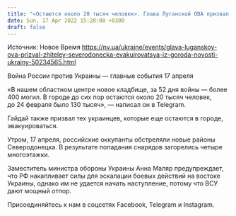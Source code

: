 ```yaml
---
title: "«Остаются около 20 тысяч человек». Глава Луганской ОВА призвал жителей Северодонецка эвакуироваться из города"
date: Sun, 17 Apr 2022 15:28:00 +0300
draft: false
---
```

Источник: Новое Время https://nv.ua/ukraine/events/glava-luganskoy-ova-prizval-zhiteley-severodonecka-evakuirovatsya-iz-goroda-novosti-ukrainy-50234565.html


Война России против Украины — главные события 17 апреля

«В нашем областном центре новое кладбище, за 52 дня войны — более 400 могил. В городе до сих пор остаются около 20 тысяч человек, до 24 февраля было 130 тысяч», — написал он в Telegram.

Гайдай также призвал тех украинцев, которые еще остаются в городе, эвакуироваться. 

 Утром, 17 апреля, российские оккупанты обстреляли новые районы Северодонецка. В результате попадания снарядов загорелись четыре многоэтажки.

Заместитель министра обороны Украины Анна Маляр предупреждает, что РФ накапливает силы для эскалации боевых действий на востоке Украины, однако им не удается начать наступление, потому что ВСУ дают мощный отпор.

Присоединяйтесь к нам в соцсетях Facebook, Telegram и Instagram.
